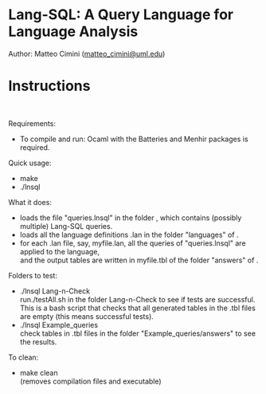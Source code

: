 # Lang-SQL: A Query Language for Language Analysis 

Author: Matteo Cimini (matteo_cimini@uml.edu)
	<br />
# <a name="instructions"></a>Instructions 
<br />

Requirements: 
<br />
<ul>
<li> To compile and run: Ocaml with the Batteries and Menhir packages is required.
</ul>

Quick usage: 
<br />
<ul>
<li> make 
<li> ./lnsql <folder-name>
</ul>
What it does:  <br />
<ul>
<li> loads the file "queries.lnsql" in the folder <folder-name>, which contains (possibly multiple) Lang-SQL queries. 
<li> loads all the language definitions .lan in the folder "languages" of <folder-name>. 
<li> for each .lan file, say, myfile.lan, all the queries of "queries.lnsql" are applied to the language,  <br />
	and the output tables are written in myfile.tbl of the folder "answers" of <folder-name>. 
</ul>

Folders to test: 
<br />
<ul>
<li> ./lnsql Lang-n-Check <br />
	run./testAll.sh in the folder Lang-n-Check to see if tests are successful.  <br />
	This is a bash script that checks that all generated tables in the .tbl files are empty (this means successful tests). 
<li> ./lnsql Example_queries <br />
	check tables in .tbl files in the folder "Example_queries/answers" to see the results. 
</ul> 

To clean: <br />
<ul>
<li> make clean 
	<br /> (removes compilation files and executable) 
</ul>
<br />






